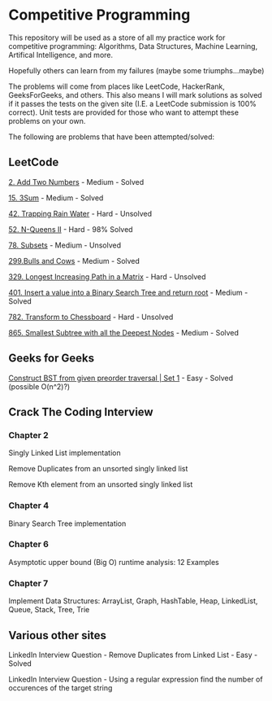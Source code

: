 # Competitive Programming 

This repository will be used as a store of all my practice work for competitive programming: Algorithms, Data Structures, 
Machine Learning, Artifical Intelligence, and more. 

Hopefully others can learn from my failures (maybe some triumphs...maybe)

The problems will come from places like LeetCode, HackerRank, GeeksForGeeks, and others. This also means I will mark solutions as solved if it passes the tests on the given site (I.E. a LeetCode submission is 100% correct). Unit tests are provided for those who want to attempt these problems on your own.

The following are problems that have been attempted/solved: 

## LeetCode 
[2. Add Two Numbers](https://leetcode.com/problems/add-two-numbers/description/) - Medium - Solved 

[15. 3Sum](https://leetcode.com/problems/3sum/description/) - Medium - Solved

[42. Trapping Rain Water](https://leetcode.com/problems/trapping-rain-water/description/) - Hard - Unsolved

[52. N-Queens II](https://leetcode.com/problems/n-queens-ii/description/) - Hard - 98% Solved

[78. Subsets](https://leetcode.com/problems/subsets/description/) - Medium - Unsolved

[299.Bulls and Cows](https://leetcode.com/problems/bulls-and-cows/description/) - Medium - Solved

[329. Longest Increasing Path in a Matrix](https://leetcode.com/problems/longest-increasing-path-in-a-matrix/description/) - Hard - Unsolved

[401. Insert a value into a Binary Search Tree and return root](https://leetcode.com/problems/insert-into-a-binary-search-tree/description/) - Medium - Solved

[782. Transform to Chessboard](https://leetcode.com/problems/transform-to-chessboard/description/) - Hard - Unsolved

[865. Smallest Subtree with all the Deepest Nodes](https://leetcode.com/problems/smallest-subtree-with-all-the-deepest-nodes/description/) - Medium - Solved

## Geeks for Geeks 

[Construct BST from given preorder traversal | Set 1](https://www.geeksforgeeks.org/construct-bst-from-given-preorder-traversa/) - Easy - Solved (possible O(n^2)?) 


## Crack The Coding Interview

### Chapter 2 

Singly Linked List implementation

Remove Duplicates from an unsorted singly linked list

Remove Kth element from an unsorted singly linked list

### Chapter 4

Binary Search Tree implementation

### Chapter 6 

Asymptotic upper bound (Big O) runtime analysis: 12 Examples

### Chapter 7

Implement Data Structures: ArrayList, Graph, HashTable, Heap, LinkedList, Queue, Stack, Tree, Trie

## Various other sites

LinkedIn Interview Question - Remove Duplicates from Linked List - Easy - Solved

LinkedIn Interview Question - Using a regular expression find the number of occurences of the target string
